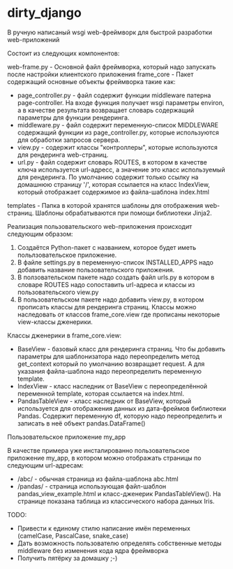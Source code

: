 # dirty_django
В ручную написаный wsgi web-фреймворк для быстрой разработки web-приложений

Состоит из следующих компонентов:

web-frame.py - Основной файл фреймворка, который надо запускать после настройки клиентского приложения
frame_core - Пакет содержащий основные объекты фреймворка такие как:
- page_controller.py - файл содержит функции middleware патерна page-controller. На входе функция получает wsgi параметры environ, а в качестве результата возвращает словарь содержащий параметры для функции рендеринга.
- middleware.py - файл содержит переменную-список MIDDLEWARE содержащий функции из page_controller.py, которые используются для обработки запросов сервера.
- view.py - содержит классы "контроллеры", которые используются для рендеринга web-страниц.
- url.py - файл содержит словарь ROUTES, в котором в качестве ключа используется url-адресс, а значение это класс используемый для рендеринга. По умолчанию содержит только ссылку на домашнюю страницу '/', которая ссылается на класс IndexView, который отображает содержимое из файла-шаблона index.html

templates - Папка в которой хранятся шаблоны для отображения web-страниц. Шаблоны обрабатываются при помощи библиотеки Jinja2.

Реализация пользовательского web-приложения происходит следующим образом:
1) Создаётся Python-пакет с названием, которое будет иметь польлзовательское приложение.
2) В файле settings.py в переменную-список INSTALLED_APPS надо добавить название пользовательского приложения.
3) В ползовательском пакете надо создать файл urls.py в котором в словаре ROUTES надо сопоставить url-адреса и классы из пользовательского view.py
4) В пользовательском пакете надо добавить view.py, в котором прописать классы для рендеринга страниц. Классы можно наследовать от классов frame_core.view где прописаны некоторые view-классы дженерики.

Классы дженерики в frame_core.view:
- BaseView - базовый класс для рендеринга страниц. Что бы добавить параметры для шаблонизатора надо переопределить метод get_context который по умолчанию возвращает request. А для указания файла-шаблона надо переопределить переменную template.
- IndexView - класс наследник от BaseView с переопределённой переменной template, которая ссылается на index.html.
- PandasTableView - класс наследник от BaseView, который используется для отображения данных из дата-фреймов библиотеки Pandas. Содержит переменную df, которую надо переопределить и записать в неё объект pandas.DataFrame()

Пользовательское приложение my_app

В качестве примера уже инсталированно пользовательское приложение my_app, в котором можно отображать страницы по следующим url-адресам:
- /abc/ - обычная страница из файла-шаблона abc.html
- /pandas/ - страница использующая файл-шаблон pandas_view_example.html и класс-дженерик PandasTableView(). На странице показана таблица из классического набора данных Iris.

TODO:
- Привести к единому стилю написание имён переменных (camelCase, PascalCase, snake_case)
- Дать возможность пользователю определять собственные методы middleware без изменения кода ядра фреймворка
- Получить пятёрку за домашку ;-)
